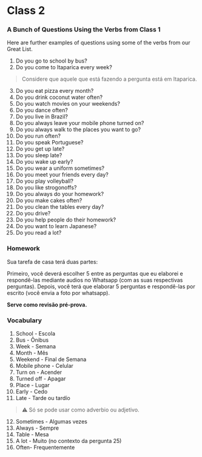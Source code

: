 # Class 2

### A Bunch of Questions Using the Verbs from Class 1

Here are further examples of questions using some of the verbs from our Great List.

1. Do you go to school by bus?
2. Do you come to Itaparica every week?
> Considere que aquele que está fazendo a pergunta está em Itaparica.
3. Do you eat pizza every month?
4. Do you drink coconut water often?
5. Do you watch movies on your weekends?
6. Do you dance often?
7. Do you live in Brazil?
8. Do you always leave your mobile phone turned on?
9. Do you always walk to the places you want to go?
10. Do you run often?
11. Do you speak Portuguese?
12. Do you get up late?
13. Do you sleep late?
14. Do you wake up early?
15. Do you wear a uniform sometimes?
16. Do you meet your friends every day?
17. Do you play volleyball?
18. Do you like strogonoffs?
19. Do you always do your homework?
20. Do you make cakes often?
21. Do you clean the tables every day?
22. Do you drive?
23. Do you help people do their homework?
24. Do you want to learn Japanese?
25. Do you read a lot?

### Homework

Sua tarefa de casa terá duas partes:

Primeiro, você deverá escolher 5 entre as perguntas que eu elaborei e respondê-las mediante audios no Whatsapp (com as suas respectivas perguntas). Depois, você terá que elaborar 5 perguntas e respondê-las por escrito (você envia a foto por whatsapp).

**Serve como revisão pré-prova.**

### Vocabulary

1. School - Escola
2. Bus - Ônibus
3. Week - Semana
4. Month - Mês
5. Weekend - Final de Semana
6. Mobile phone - Celular
7. Turn on - Acender
8. Turned off - Apagar
9. Place - Lugar
10. Early - Cedo
11. Late - Tarde ou tardío
> ⚠️ Só se pode usar como adverbio ou adjetivo.
12. Sometimes - Algumas vezes
13. Always - Sempre
14. Table - Mesa
15. A lot - Muito (no contexto da pergunta 25)
16. Often- Frequentemente
